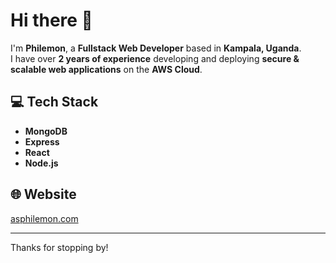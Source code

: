 # Hi there 👋

I'm **Philemon**, a **Fullstack Web Developer** based in **Kampala, Uganda**.  
I have over **2 years of experience** developing and deploying **secure & scalable web applications** on the **AWS Cloud**.

## 💻 Tech Stack
- **MongoDB**
- **Express**
- **React**
- **Node.js**

## 🌐 Website
[asphilemon.com](https://asphilemon.com)

---

Thanks for stopping by!
